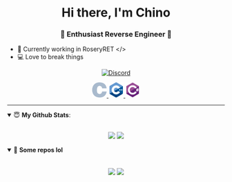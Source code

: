 <h1 align="center">Hi there, I'm Chino</h1>
<h3 align="center">🥀 Enthusiast Reverse Engineer 🥀</h3>

- 🥀 Currently working in RoseryRET </>
- 💻 Love to break things

<p align="center">
    <a href="https://thighsarebest.me/RET/index.html"><img src="https://img.shields.io/static/v1?logo=discord&label=&message=Discord+User&color=36393f&style=flat-square" alt="Discord"></a>
</p>

<p align="center">
  <a title="C" href="https://www.learn-c.org/">
    <img width="35" src="https://github.com/devicons/devicon/blob/master/icons/c/c-original.svg" alt="C Logo">
  </a>
  <a title="C++" href="https://www.learncpp.com/">
    <img width="35" src="https://github.com/devicons/devicon/blob/master/icons/cplusplus/cplusplus-original.svg" alt="Cpp Logo">
  </a>
  <a title="C#" href="https://www.w3schools.com/cs/default.asp">
    <img width="35" src="https://github.com/devicons/devicon/blob/master/icons/csharp/csharp-original.svg" alt="Csharp Logo">
  </a>
</p>

---

<details open>
    <summary> 😇 <b>My Github Stats</b>: </summary>
    <br>
<p align="center">
  <img src="https://github-readme-stats.vercel.app/api?username=0xDynamic&line_height=27&bg_color=30,e96443,904e95&title_color=fff&text_color=fff&count_private=true&show_icons=true">
  <img src="https://github-readme-stats.vercel.app/api/top-langs/?username=0xDynamic&show_icons=true&hide=css&bg_color=30,e96443,904e95&title_color=fff&text_color=fff">
</p>
    </details>

<details open>
    <summary> 🤝 <b>Some repos lol</b></summary>
    <br>
    <p align="center">
        <a href="https://github.com/0xDynamic/AntiDe4dot-Standalone"><img align="center" src="https://github-readme-stats.vercel.app/api/pin/?username=0xDynamic&repo=AntiDe4dot-Standalone&bg_color=30,e96443,904e95&title_color=fff&text_color=fff&layout=compact"/></a>
        <a href="https://github.com/0xDynamic/Linkvertise-Bypasser"><img align="center" src="https://github-readme-stats.vercel.app/api/pin/?username=0xDynamic&repo=Linkvertise-Bypasser&bg_color=30,e96443,904e95&title_color=fff&text_color=fff&layout=compact"/></a>
    </p>
    </details>
    
